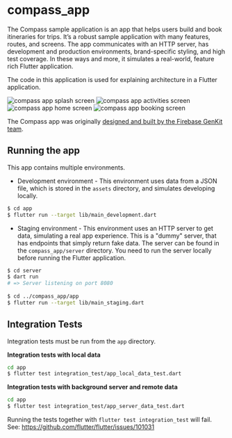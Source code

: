 # compass_app

The Compass sample application is an app that helps users build and book
itineraries for trips. It’s a robust sample application with many features, routes, and screens. The app communicates
with an HTTP server, has development and production environments, brand-specific styling, and high test coverage. In
these ways and more, it simulates a real-world, feature rich Flutter application.

The code in this application is used for explaining architecture in a Flutter application.

![compass app splash screen](./docs/Global%20—%20Splash.png)
![compass app activities screen](./docs/Legacy%20—%20Activities.png)
![compass app home screen](./docs/Legacy%20—%20Home.png)
![compass app booking screen](./docs/Legacy%20—%20Book.png)

The Compass app was originally [designed and built by the Firebase GenKit team](https://developers.googleblog.com/en/how-firebase-genkit-helped-add-ai-to-our-compass-app/).

## Running the app

This app contains multiple environments.

* Development environment - This environment uses data from a JSON file, which is stored in the `assets` directory, and simulates developing locally.

```bash 
$ cd app
$ flutter run --target lib/main_development.dart
```

* Staging environment - This environment uses an HTTP server to get data, simulating a real app experience. This is a "dummy" server, that has endpoints that simply return fake data. The server can be found in the `compass_app/server` directory. You need to run the server locally before running the Flutter application.

```bash
$ cd server
$ dart run
# => Server listening on port 8080
 
$ cd ../compass_app/app
$ flutter run --target lib/main_staging.dart 
```

## Integration Tests

Integration tests must be run from the `app` directory.

**Integration tests with local data**

```bash
cd app
$ flutter test integration_test/app_local_data_test.dart
```

**Integration tests with background server and remote data**

```bash
cd app
$ flutter test integration_test/app_server_data_test.dart
```

Running the tests together with `flutter test integration_test` will fail.
See: https://github.com/flutter/flutter/issues/101031

